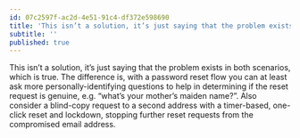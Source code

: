 ```yaml
---
id: 07c2597f-ac2d-4e51-91c4-df372e598690
title: 'This isn’t a solution, it’s just saying that the problem exists in both scenarios, which is true.'
subtitle: ''
published: true
---
```




This isn’t a solution, it’s just saying that the problem exists in both scenarios, which is true. The difference is, with a password reset flow you can at least ask more personally-identifying questions to help in determining if the reset request is genuine, e.g. “what’s your mother’s maiden name?”. Also consider a blind-copy request to a second address with a timer-based, one-click reset and lockdown, stopping further reset requests from the compromised email address.

